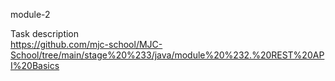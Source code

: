 module-2

Task description  
https://github.com/mjc-school/MJC-School/tree/main/stage%20%233/java/module%20%232.%20REST%20API%20Basics
